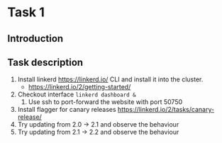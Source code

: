 # Task 1
## Introduction

## Task description
1. Install linkerd https://linkerd.io/ CLI and install it into the cluster.
    - https://linkerd.io/2/getting-started/
2. Checkout interface ```linkerd dashboard &```
    1. Use ssh to port-forward the website with port 50750
3. Install flagger for canary releases https://linkerd.io/2/tasks/canary-release/
4. Try updating from 2.0 -> 2.1 and observe the behaviour
5. Try updating from 2.1 -> 2.2 and observe the behaviour
